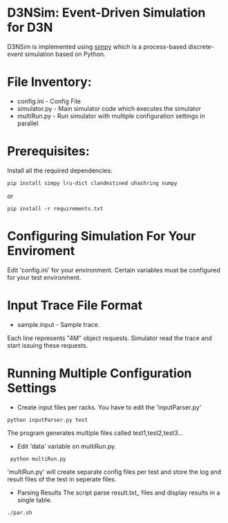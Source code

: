 # D3NSim: Event-Driven Simulation for D3N

D3NSim is implemented using [simpy](https://simpy.readthedocs.io/en/latest/) which is a process-based discrete-event simulation based on Python.


# File Inventory:
  * config.ini - Config File
  * simulator.py - Main simulator code which executes the simulator
  * multiRun.py - Run simulator with multiple configuration settings in parallel

# Prerequisites:
Install all the required dependencies:
```
pip install simpy lru-dict clandestined uhashring numpy
```
or
```
pip install -r requirements.txt
```

# Configuring Simulation For Your Enviroment 
  Edit 'config.ini' for your environment. Certain variables must be configured for your test environment.
 
  
# Input Trace File Format
 * sample.input - Sample trace.
 
 Each line represents "4M" object requests. Simulator read the trace and start issuing these requests.
 


# Running Multiple Configuration Settings
 * Create input files per racks. You have to edit the 'inputParser.py'
 ```
 python inputParser.py test
 
 ```
 The program generates multiple files called test1,test2,test3...
 
 * Edit 'data' variable on multiRun.py. 
 
 ``` python multiRun.py```
 
 'multiRun.py' will create separate config files per test and store the log and result files of the test in seperate files.
 
 * Parsing Results
 The script parse result.txt_ files and display results in a single table.
 ```
 ./par.sh
 ```
 
